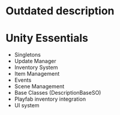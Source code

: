 # Outdated description

# Unity Essentials

-   Singletons
-   Update Manager
-   Inventory System
-   Item Management
-   Events
-   Scene Management
-   Base Classes (DescriptionBaseSO)
-   Playfab inventory integration
-   UI system
